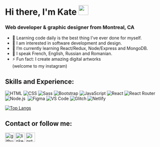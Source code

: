 <h1>Hi there, I'm Kate</a> 
<img src="https://github.com/blackcater/blackcater/raw/main/images/Hi.gif" height="32"/></h1>
<h3>Web developer & graphic designer from Montreal, CA</h3>


- 💞️ Learning code daily is the best thing I've ever done for myself.
- 👀 I am interested in software development and design.
- 🌱 I’m currently learning React/Redux, Node/Express and MongoDB.
- 💬 I speak French, English, Russian and Romanian.
- ⚡ Fun fact: I create amazing digital artworks<br> (welcome to my instagram)


## Skills and Experience:
<!-- https://simpleicons.org -->
<!-- https://github.com/simple-icons/simple-icons/blob/develop/slugs.md -->

<p>
  <img alt="HTML" src="https://img.shields.io/badge/HTML-E34F26?logo=html5&logoColor=white&style=flat" />
  <img alt="CSS" src="https://img.shields.io/badge/CSS-1572B6?logo=css3&logoColor=white&style=flat" />
  <img alt="Sass" src="https://img.shields.io/badge/Sass-CC6699?logo=sass&logoColor=white&style=flat" />
  <img alt="Bootstrap" src="https://img.shields.io/badge/Bootstrap-7952B3?logo=bootstrap&logoColor=white&style=flat" />
  <img alt="JavaScript" src="https://img.shields.io/badge/JavaScript-F7DF1E?logo=javascript&logoColor=white&style=flat" />
  <img alt="React" src="https://img.shields.io/badge/React-61DAFB?logo=react&logoColor=white&style=flat" />
  <img alt="React Router" src="https://img.shields.io/badge/ReactRouter-f10c64?logo=react-router&logoColor=white&style=flat"/> 
  <img alt="Node.js" src="https://img.shields.io/badge/Node.js-mediumseagreen?logo=node.js&logoColor=white&style=flat"/>
  <img alt="" src="https://img.shields.io/badge/-MongoDB-green" />
  <img alt="Figma" src="https://img.shields.io/badge/Figma-coral?style=flat&logo=figma&logoColor=white"/>
  <img alt="VS Code" src="https://img.shields.io/badge/VSCode-cornflowerblue?style=flat&logo=visual-studio-code&logoColor=white"/>
  <img alt="Glitch" src="https://img.shields.io/badge/Glitch-f14deb?style=flat&logo=glitch&logoColor=white"/> 
  <img alt="Netlify" src="https://img.shields.io/badge/Netlify-00C7B7?style=flat&logo=netlify&logoColor=white"/>
  <img alt="" src="https://img.shields.io/badge/-GSAP-green" />
  
</p>


[![Top Langs](https://github-readme-stats.vercel.app/api/top-langs/?username=kateFrontend)](https://github.com/anuraghazra/github-readme-stats)

## Contact or follow me:

[<img src='https://cdn.jsdelivr.net/npm/simple-icons@3.0.1/icons/github.svg' alt='github' height='30'>](https://github.com/kateFrontend)  [<img src='https://cdn.jsdelivr.net/npm/simple-icons@3.0.1/icons/linkedin.svg' alt='linkedin' height='30'>](https://www.linkedin.com/in/katyadanilova/)  [<img src='https://cdn.jsdelivr.net/npm/simple-icons@3.0.1/icons/instagram.svg' alt='instagram' height='30'>](https://www.instagram.com/kat_visual_art/)  

<!---
kateFrontend/kateFrontend is a ✨ special ✨ repository because its `README.md` (this file) appears on your GitHub profile.
You can click the Preview link to take a look at your changes.
--->
